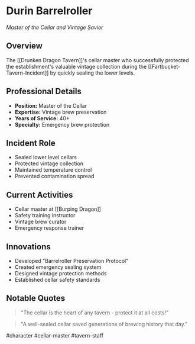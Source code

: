 # Durin Barrelroller
*Master of the Cellar and Vintage Savior*

## Overview
The [[Drunken Dragon Tavern]]'s cellar master who successfully protected the establishment's valuable vintage collection during the [[Fartbucket-Tavern-Incident]] by quickly sealing the lower levels.

## Professional Details
- **Position:** Master of the Cellar
- **Expertise:** Vintage brew preservation
- **Years of Service:** 40+
- **Specialty:** Emergency brew protection

## Incident Role
- Sealed lower level cellars
- Protected vintage collection
- Maintained temperature control
- Prevented contamination spread

## Current Activities
- Cellar master at [[Burping Dragon]]
- Safety training instructor
- Vintage brew curator
- Emergency response trainer

## Innovations
- Developed "Barrelroller Preservation Protocol"
- Created emergency sealing system
- Designed vintage protection methods
- Established cellar safety standards

## Notable Quotes
> "The cellar is the heart of any tavern - protect it at all costs!"

> "A well-sealed cellar saved generations of brewing history that day."

#character #cellar-master #tavern-staff